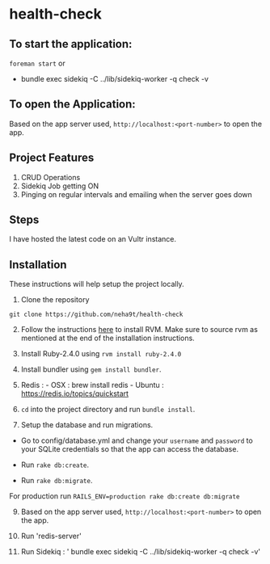 # health-check

  

## To start the application:

`foreman start` 
or

- bundle exec sidekiq -C ../lib/sidekiq-worker -q check -v

## To open the Application:

Based on the app server used, `http://localhost:<port-number>` to open the app.


## Project Features

1. CRUD Operations
2. Sidekiq Job getting ON 
3. Pinging on regular intervals and emailing when the server goes down

## Steps

I have hosted the latest code on an Vultr instance. 

## Installation

These instructions will help setup the project locally.

1. Clone the repository

`git clone https://github.com/neha9t/health-check`

2. Follow the instructions [here](https://rvm.io/rvm/install) to install RVM. Make sure to source rvm as mentioned at the end of the installation instructions.

3. Install Ruby-2.4.0 using `rvm install ruby-2.4.0`

4. Install bundler using `gem install bundler`.

5. Redis : 
         - OSX : brew install redis
         - Ubuntu : https://redis.io/topics/quickstart

7. `cd` into the project directory and run `bundle install`.

8. Setup the database and run migrations.

* Go to config/database.yml and change your `username` and `password` to your SQLite credentials so that the app can access the database.

* Run `rake db:create`.

* Run `rake db:migrate`.

For production run `RAILS_ENV=production rake db:create db:migrate`

9. Based on the app server used, `http://localhost:<port-number>` to open the app.

10. Run 'redis-server'

11. Run  Sidekiq : ' bundle exec sidekiq -C ../lib/sidekiq-worker -q check -v'